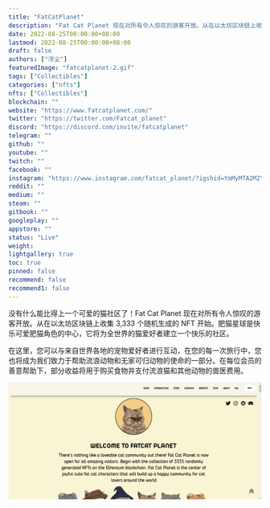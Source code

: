```yaml
---
title: "FatCatPlanet"
description: "Fat Cat Planet 现在对所有令人惊叹的游客开放。从在以太坊区块链上收集 3,333 个随机生成的 NFT 开始。"
date: 2022-08-25T00:00:00+08:00
lastmod: 2022-08-25T00:00:00+08:00
draft: false
authors: ["浮尘"]
featuredImage: "fatcatplanet-2.gif"
tags: ["Collectibles"]
categories: ["nfts"]
nfts: ["Collectibles"]
blockchain: ""
website: "https://www.fatcatplanet.com/"
twitter: "https://twitter.com/Fatcat_planet"
discord: "https://discord.com/invite/fatcatplanet"
telegram: ""
github: ""
youtube: ""
twitch: ""
facebook: ""
instagram: "https://www.instagram.com/fatcat_planet/?igshid=YmMyMTA2M2Y%3D"
reddit: ""
medium: ""
steam: ""
gitbook: ""
googleplay: ""
appstore: ""
status: "Live"
weight: 
lightgallery: true
toc: true
pinned: false
recommend: false
recommend1: false
---
```

没有什么能比得上一个可爱的猫社区了！Fat Cat Planet 现在对所有令人惊叹的游客开放。从在以太坊区块链上收集 3,333 个随机生成的 NFT 开始。肥猫星球是快乐可爱肥猫角色的中心，它将为全世界的猫爱好者建立一个快乐的社区。

在这里，您可以与来自世界各地的宠物爱好者进行互动，在您的每一次旅行中，您也将成为我们致力于帮助流浪动物和无家可归动物的使命的一部分。在每位会员的善意帮助下，部分收益将用于购买食物并支付流浪猫和其他动物的兽医费用。

![nft](846531320.png)